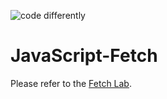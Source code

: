 ![code differently](https://user-images.githubusercontent.com/54545904/91590200-f82ec600-e928-11ea-9433-eea450388abf.png)


# JavaScript-Fetch

Please refer to the [Fetch Lab](Fetch-lesson-lab.md).